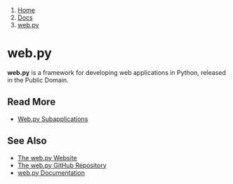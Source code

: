 <!-- -
Title: web.py
Description: Notes and links on web.py
First Published: 2014-04-22
- -->

<ol class="breadcrumb" itemprop="breadcrumb">
	<li><a href="/">Home</a></li>
	<li><a href="/docs/">Docs</a></li>
	<li><a href="/docs/web.py/">web.py</a></li>
</ol>

web.py
======

**web.py** is a framework for developing web applications in Python, 
released in the Public Domain.

Read More
---------

*   [Web.py Subapplications](/docs/web.py/subapplications.html)

See Also
--------

*   [The web.py Website](http://webpy.org/)
*   [The web.py GitHub Repository](https://github.com/webpy/webpy)
*   [web.py Documentation](https://readthedocs.org/projects/webpy/)

